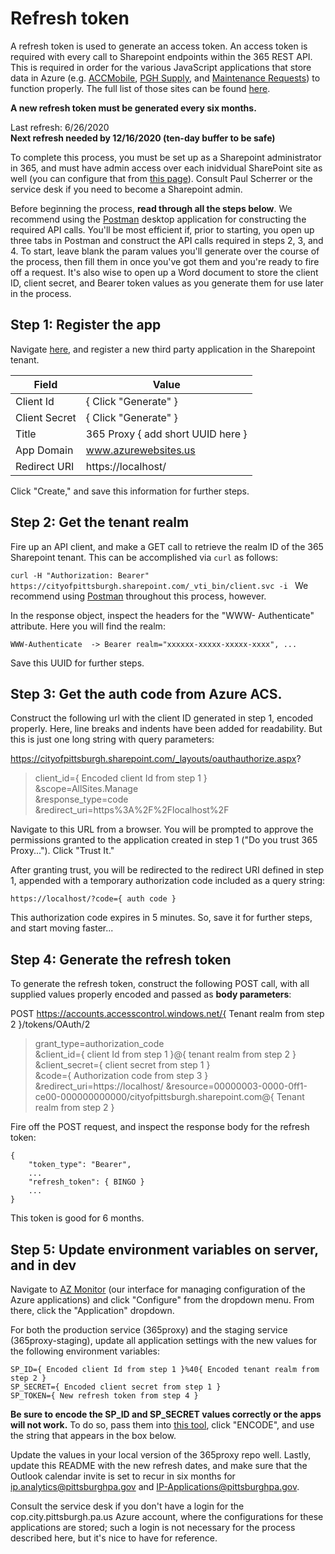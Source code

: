 # Refresh token

A refresh token is used to generate an access token.  An access token is required with every call to Sharepoint endpoints within the 365 REST API. This is required in order for the various JavaScript applications that store data in Azure (e.g. [ACCMobile](https://accmobile.azurewebsites.us/), [PGH Supply](https://pghsupply.azurewebsites.us/), and [Maintenance Requests](https://maintenancerequest.azurewebsites.us/login)) to function properly. The full list of those sites can be found [here](https://portal.azure.us/#@pittazuregov.onmicrosoft.com/resource/subscriptions/07fefdba-84eb-4d6b-b398-ab8737a57f95/resourceGroups/client-applications/overview). 

**A new refresh token must be generated every six months.**

Last refresh: 6/26/2020  
**Next refresh needed by 12/16/2020 (ten-day buffer to be safe)**

To complete this process, you must be set up as a Sharepoint administrator in 365, and must have admin access over each inidvidual SharePoint site as well (you can configure that from [this page](https://cityofpittsburgh-admin.sharepoint.com/_layouts/15/online/SiteCollections.aspx)). Consult Paul Scherrer or the service desk if you need to become a Sharepoint admin.

Before beginning the process, **read through all the steps below**. We recommend using the [Postman](https://www.postman.com/) desktop application for constructing the required API calls. You'll be most efficient if, prior to starting, you open up three tabs in Postman and construct the API calls required in steps 2, 3, and 4. To start, leave blank the param values you'll generate over the course of the process, then fill them in once you've got them and you're ready to fire off a request. It's also wise to open up a Word document to store the client ID, client secret, and Bearer token values as you generate them for use later in the process.

## Step 1: Register the app
Navigate [here](https://cityofpittsburgh.sharepoint.com/_layouts/15/appregnew.aspx ), and register a new third party application in the Sharepoint tenant.

| Field      | Value |
| ----------- | ----------- |
| Client Id      | { Click "Generate" } |
| Client Secret   | { Click "Generate" } |
| Title   | 365 Proxy { add short UUID here } |
| App Domain   | www.azurewebsites.us |
| Redirect URI   | https://localhost/ |

Click "Create," and save this information for further steps.

## Step 2: Get the tenant realm
Fire up an API client, and make a GET call to retrieve the realm ID of the 365 Sharepoint tenant. This can be accomplished via `curl` as follows:

`
curl -H "Authorization: Bearer" https://cityofpittsburgh.sharepoint.com/_vti_bin/client.svc -i 
`
We recommend using [Postman](getpostman.com) throughout this process, however.

In the response object, inspect the headers for the "WWW-
Authenticate" attribute.  Here you will find the realm:

`
WWW-Authenticate  -> Bearer realm="xxxxxx-xxxxx-xxxxx-xxxx", ...
`

Save this UUID for further steps.

## Step 3: Get the auth code from Azure ACS.
Construct the following url with the client ID generated in step 1, encoded properly.  Here, line breaks and indents have been added for readability.  But this is just one long string with query parameters:

https://cityofpittsburgh.sharepoint.com/_layouts/oauthauthorize.aspx?  
>client_id={ Encoded client Id from step 1 }  
>&scope=AllSites.Manage   
>&response_type=code  
>&redirect_uri=https%3A%2F%2Flocalhost%2F 

Navigate to this URL from a browser.  You will be prompted to approve the permissions granted to the application created in step 1 ("Do you trust  365 Proxy...").  Click "Trust It."

After granting trust, you will be redirected to the redirect URI defined in step 1, appended with a temporary authorization code included as a query string:

`
https://localhost/?code={ auth code }
`

This authorization code expires in 5 minutes.  So, save it for further steps, and start moving faster...

## Step 4: Generate the refresh token
To generate the refresh token, construct the following POST call, with all supplied values properly encoded and passed as **body parameters**:

POST https://accounts.accesscontrol.windows.net/{ Tenant realm from step 2 }/tokens/OAuth/2

>grant_type=authorization_code   
>&client_id={ client Id from step 1 }@{ tenant realm from step 2 }  
>&client_secret={ client secret from step 1 }  
>&code={ Authorization code from step 3 }  
>&redirect_uri=https://localhost/
>&resource=00000003-0000-0ff1-ce00-000000000000/cityofpittsburgh.sharepoint.com@{ Tenant realm from step 2 }

Fire off the POST request, and inspect the response body for the refresh token:

```
{
    "token_type": "Bearer",
    ...
    "refresh_token": { BINGO }
    ...
}
```

This token is good for 6 months.

## Step 5: Update environment variables on server, and in dev

Navigate to [AZ Monitor](https://azmonitor.azurewebsites.us/) (our interface for managing configuration of the Azure applications) and click "Configure" from the dropdown menu. From there, click the "Application" dropdown. 

For both the production service (365proxy) and the staging service (365proxy-staging), update all application settings with the new values for the following environment variables:

```
SP_ID={ Encoded client Id from step 1 }%40{ Encoded tenant realm from step 2 } 
SP_SECRET={ Encoded client secret from step 1 }
SP_TOKEN={ New refresh token from step 4 }
```
**Be sure to encode the SP_ID and SP_SECRET values correctly or the apps will not work.** To do so, pass them into [this tool](https://www.urlencoder.org/), click "ENCODE", and use the string that appears in the box below. 

Update the values in your local version of the 365proxy repo well. Lastly, update this README with the new refresh dates, and make sure that the Outlook calendar invite is set to recur in six months for ip.analytics@pittsburghpa.gov and IP-Applications@pittsburghpa.gov.

Consult the service desk if you don't have a login for the cop.city.pittsburgh.pa.us Azure account, where the configurations for these applications are stored; such a login is not necessary for the process described here, but it's nice to have for reference.
